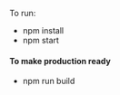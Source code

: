 To run: <br/>
<ul>
<li> npm install </li>
<li> npm start </li>
 </ul>
 <h4> To make production ready </h4>
 
 <ul><li> npm run build </li></ul>
 
 
